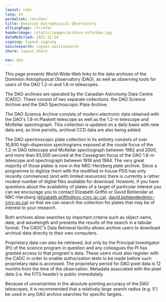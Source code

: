 ```yaml
---
layout: cadc
lang: en
permalink: /en/dao/
title: Dominion Astrophysical Observatory
altLangPage: /fr/ofa/
headerimage: /static/images/archive-info/dao.jpg
dateModified: 2021-11-24
signing: layout.signing
nositesearch: layout.nositesearch
share: layout.share

nav: dao
---
```


<p>This page presents World-Wide-Web links to the data archives of the Dominion 
Astrophysical Observatory (DAO), as well as observing tools for users of the DAO 1.2-m and 1.8-m telescopes.</p>
<p>The DAO archives are operated by the Canadian Astronomy Data Centre (CADC). 
These consist of two separate collections: the DAO Science Archive and the DAO
Spectroscopic Plate Archive.</p>
<p>The DAO Science Archive consists of modern electronic data
obtained with the DAO's 1.8-m Plaskett telescope as well as the 1.2-m telescope and 
McKellar spectrograph.  This collection is updated on a daily basis
with new data and, as time permits, archival CCD data are also being added.</p>
<p>The DAO spectroscopic plate collection in its entirety consists of over 16,800 high-dispersion spectrograms 
exposed at the coudé focus of the 1.2-m DAO telescope and McKellar spectrograph between 
1962 and 2000, and more than 93,000 secured at the Cassegrain focus of the DAO 1.8-m telescope and 
spectrograph between 1918 and 1984. The very great majority of those plates is now in the NRC-Herzberg
plate archive. Since a programme to digitize them with the modified in-house PDS has only recently commenced 
(and with limited resources) there is currently a rather modest number of digital files available 
for download. However, if you have questions about the availability of plates of a target of 
particular interest you can we encourage you to contact Elizabeth Griffin or David Bohlender at 
NRC-Herzberg 
(<a href="mailto:elizabeth.griffin@nrc-cnrc.gc.ca" class="ui-link">elizabeth.griffin@nrc-cnrc.gc.ca</a>),  <a href="mailto:david.bohlender@nrc-cnrc.gc.ca" class="ui-link">david.bohlender@nrc-cnrc.gc.ca</a>)
so that we can search the collection for plates that may be of interest to your research.</p>
<p>Both archives allow searches by important criteria such as object name, date, and 
wavelength and presents the results of the search in a tabular format. The CADC's Data Retrieval 
facility allows archive users to download archival data directly to their own computers.</p>
<p>Proprietary data can also be retrieved, but only by the Principal Investigator (PI) of the science 
program in question and any colleagues the PI has granted access to that program's data. These 
users must also register with the CADC in order to enable authorization tests to be made before 
such proprietary data is accessed. The proprietary period for DAO pixel data is 12 months from 
the time of the observation. Metadata associated with the pixel data (i.e. the FITS header) 
is public immediately.</p>
<section class="alert alert-info">
    Because of uncertainties in the absolute pointing accuracy of the DAO telescopes, it is recommended
    that a relatively large search radius (e.g. 5') be used in any DAO archive searches for specific
    targets.
</section>
